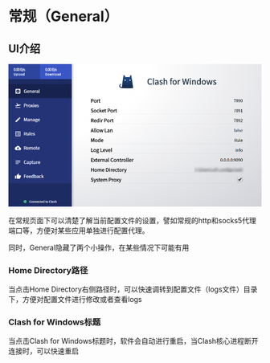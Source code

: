 # 常规（General）

## UI介绍

![General&#x754C;&#x9762;](.gitbook/assets/image.png)

在常规页面下可以清楚了解当前配置文件的设置，譬如常规的http和socks5代理端口等，方便对某些应用单独进行配置代理。

同时，General隐藏了两个小操作，在某些情况下可能有用

### Home Directory路径

当点击Home Directory右侧路径时，可以快速调转到配置文件（logs文件）目录下，方便对配置文件进行修改或者查看logs

### Clash for Windows标题

当点击Clash for Windows标题时，软件会自动进行重启，当Clash核心进程断开连接时，可以快速重启

